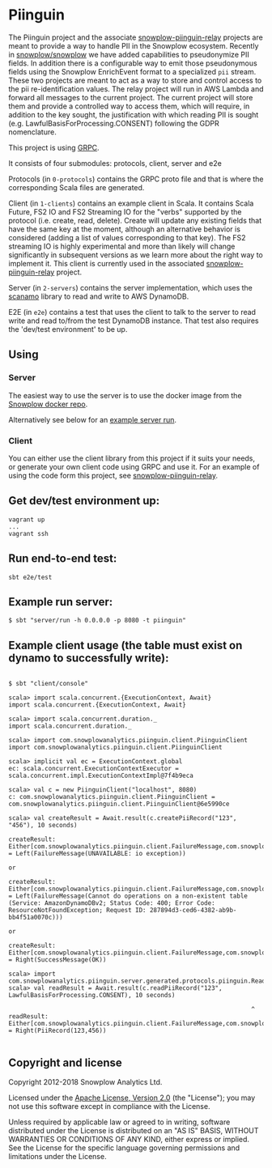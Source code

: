 # Piinguin

The Piinguin project and the associate [snowplow-piinguin-relay][piinguin-relay] projects are meant to provide a way to handle PII in the Snowplow ecosystem. Recently in [snowplow/snowplow][snpl] we have added capabilities to pseudonymize PII fields. In addition there is a configurable way to emit those pseudonymous fields using the Snowplow EnrichEvent format to a specialized `pii` stream. These two projects are meant to act as a way to store and control access to the pii re-identification values. The relay project will run in AWS Lambda and forward all messages to the current project. The current project will store them and provide a controlled way to access them, which will require, in addition to the key sought, the justification with which reading PII is sought (e.g. LawfulBasisForProcessing.CONSENT) following the GDPR nomenclature.

This project is using [GRPC][grpc].

It consists of four submodules: protocols, client, server and e2e

Protocols (in `0-protocols`) contains the GRPC proto file and that is where the corresponding Scala files are generated.

Client (in `1-clients`) contains an example client in Scala. It contains Scala Future, FS2 IO and FS2 Streaming IO for the "verbs" supported by the protocol (i.e. create, read, delete). Create will update any existing fields that have the same key at the moment, although an alternative behavior is considered (adding a list of values corresponding to that key). The FS2 streaming IO is highly experimental and more than likely will change significantly in subsequent versions as we learn more about the right way to implement it. This client is currently used in the associated [snowplow-piinguin-relay][piinguin-relay] project.

Server (in `2-servers`) contains the server implementation, which uses the [scanamo][scanamo] library to read and write to AWS DynamoDB.

E2E (in `e2e`) contains a test that uses the client to talk to the server to read write and read to/from the test DynamoDB instance. That test also requires the 'dev/test environment' to be up.


## Using

### Server
The easiest way to use the server is to use the docker image from the [Snowplow docker repo][snowplow-docker].

Alternatively see below for an [example server run](#example-run-server).

### Client
You can either use the client library from this project if it suits your needs, or generate your own client code using GRPC and use it. For an example of using the code form this project, see [snowplow-piinguin-relay][piinguin-relay].

## Get dev/test environment up:

```
vagrant up
...
vagrant ssh
```

## Run end-to-end test:
```
sbt e2e/test
```

## Example run server:

```
$ sbt "server/run -h 0.0.0.0 -p 8080 -t piinguin"

```

## Example client usage (the table must exist on dynamo to successfully write):

```

$ sbt "client/console"

scala> import scala.concurrent.{ExecutionContext, Await}
import scala.concurrent.{ExecutionContext, Await}

scala> import scala.concurrent.duration._
import scala.concurrent.duration._

scala> import com.snowplowanalytics.piinguin.client.PiinguinClient
import com.snowplowanalytics.piinguin.client.PiinguinClient

scala> implicit val ec = ExecutionContext.global
ec: scala.concurrent.ExecutionContextExecutor = scala.concurrent.impl.ExecutionContextImpl@7f4b9eca

scala> val c = new PiinguinClient("localhost", 8080)
c: com.snowplowanalytics.piinguin.client.PiinguinClient = com.snowplowanalytics.piinguin.client.PiinguinClient@6e5990ce

scala> val createResult = Await.result(c.createPiiRecord("123", "456"), 10 seconds)

createResult: Either[com.snowplowanalytics.piinguin.client.FailureMessage,com.snowplowanalytics.piinguin.client.SuccessMessage] = Left(FailureMessage(UNAVAILABLE: io exception))

or 

createResult: Either[com.snowplowanalytics.piinguin.client.FailureMessage,com.snowplowanalytics.piinguin.client.SuccessMessage] = Left(FailureMessage(Cannot do operations on a non-existent table (Service: AmazonDynamoDBv2; Status Code: 400; Error Code: ResourceNotFoundException; Request ID: 287894d3-ced6-4382-ab9b-bb4f51a0070c)))

or 

createResult: Either[com.snowplowanalytics.piinguin.client.FailureMessage,com.snowplowanalytics.piinguin.client.SuccessMessage] = Right(SuccessMessage(OK))

scala> import com.snowplowanalytics.piinguin.server.generated.protocols.piinguin.ReadPiiRecordRequest.LawfulBasisForProcessing
scala> val readResult = Await.result(c.readPiiRecord("123", LawfulBasisForProcessing.CONSENT), 10 seconds)

                                                                   ^
readResult: Either[com.snowplowanalytics.piinguin.client.FailureMessage,com.snowplowanalytics.piinguin.client.PiinguinClient.PiiRecord] = Right(PiiRecord(123,456))


```

## Copyright and license

Copyright 2012-2018 Snowplow Analytics Ltd.

Licensed under the [Apache License, Version 2.0][license] (the "License");
you may not use this software except in compliance with the License.

Unless required by applicable law or agreed to in writing, software
distributed under the License is distributed on an "AS IS" BASIS,
WITHOUT WARRANTIES OR CONDITIONS OF ANY KIND, either express or implied.
See the License for the specific language governing permissions and
limitations under the License.

[license]: http://www.apache.org/licenses/LICENSE-2.0

[piinguin-relay]: https://github.com/snowplow-incubator/snowplow-piinguin-relay
[grpc]: https://grpc.io/
[scanamo]: https://github.com/scanamo/scanamo
[snowplow-docker]: https://bintray.com/snowplow/registry
[snpl]: https://github.com/snowplow/snowplow
[scanamo]: https://github.com/scanamo/scanamo

